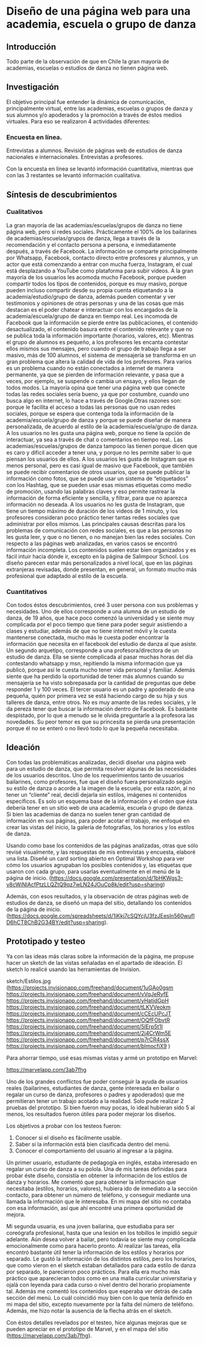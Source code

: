 # Diseño de una página web para una academia, escuela o grupo de danza

## Introducción

Todo parte de la observación de que en Chile la gran mayoría de academias, escuelas o estudios de danza no tienen página web. 

## Investigación

El objetivo principal fue entender la dinámica de comunicación, principalmente virtual, entre las academias, escuelas o grupos de danza y sus alumnos y/o apoderados y la promoción a través de éstos medios virtuales. Para eso se realizaron 4 actividades diferentes:

### Encuesta en línea.
Entrevistas a alumnos.
Revisión de páginas web de estudios de danza nacionales e internacionales.
Entrevistas a profesores.

Con la encuesta en línea se levantó información cuantitativa, mientras que con las 3 restantes se levantó información cualitativa.

## Síntesis de descubrimientos

### Cualitativos
La gran mayoría de las academias/escuelas/grupos de danza no tiene página web, pero sí redes sociales.
Prácticamente el 100% de los bailarines de academias/escuelas/grupos de danza, llega a través de la recomendación y el contacto persona a persona, e inmediatamente después, a través de Facebook.
La información se comparte principalmente por Whatsapp, Facebook, contacto directo entre profesores y alumnos, y un actor que está comenzando a entrar con mucha fuerza, Instagram, el cual está desplazando a YouTube como plataforma para subir videos.
A la gran mayoría de los usuarios les acomoda mucho Facebook, porque pueden compartir todos los tipos de contenidos, porque es muy masivo, porque pueden incluso compartir desde su propia cuenta etiquetando a la academia/estudio/grupo de danza, además pueden comentar y ver testimonios y opiniones de otras personas y una de las cosas que más destacan es el poder chatear e interactuar con los encargados de la academia/escuela/grupo de danza en tiempo real.
Les incomoda de Facebook que la información se pierde entre las publicaciones, el contenido desactualizado, el contenido basura entre el contenido relevante y que no se publica toda la información importante (horarios, valores, etc). Mientras el grupo de alumnos es pequeño, a los profesores les encanta contestar ellos mismos sus mensajes, pero cuando el grupo de trabajo llega a ser masivo, más de 100 alumnos, el sistema de mensajería se transforma en un gran problema que altera la calidad de vida de los profesores.
Para varios es un problema cuando no están conectados a internet de manera permanente, ya que se pierden de información relevante, y pasa que a veces, por ejemplo, se suspende o cambia un ensayo, y ellos llegan de todos modos. 
La mayoría opina que tener una página web que conecte todas las redes sociales sería bueno, ya que por costumbre, cuando uno busca algo en internet, lo hace a través de Google.Otras razones son: porque le facilita el acceso a todas las personas que no usan redes sociales, porque se espera que contenga toda la información de la academia/escuela/grupo de danza y porque se puede diseñar de manera personalizada, de acuerdo al estilo de la academia/escuela/grupo de danza.
A los usuarios no les gusta una página web, porque no tiene la opción de interactuar, ya sea a través de chat o comentarios en tiempo real.. Las academias/escuelas/grupos de danza tampoco las tienen porque dicen que es caro y difícil acceder a tener una, y porque no les permite saber lo que piensan los usuarios de ellos.
A los usuarios les gusta de Instagram que es menos personal, pero es casi igual de masivo que Facebook, que también se puede recibir comentarios de otros usuarios, que se puede publicar la información como fotos, que se puede usar un sistema de “etiquetados” con los Hashtag, que se pueden usar esas mismas etiquetas como medio de promoción, usando las palabras claves y eso permite rastrear la información de forma eficiente y sencilla, y filtrar, para que no aparezca información no deseada.
A los usuarios no les gusta de Instagram, que tiene un tiempo máximo de duración de los videos de 1 minuto, y los profesores consideran poco práctico tener tantas redes sociales que administrar por ellos mismos.
Las principales causas descritas para los problemas de comunicación con redes sociales, es que a las personas no les gusta leer, y que o no tienen, o no manejan bien las redes sociales.
Con respecto a las páginas web analizadas, en varios casos se encontró información incompleta. Los contenidos suelen estar bien organizados y es fácil intuir hacia dónde ir, excepto en la página de Salimpour School. Los diseño parecen estar más personalizados a nivel local, que en las páginas extranjeras revisadas, donde presentan, en general, un formato mucho más profesional que adaptado al estilo de la escuela.


### Cuantitativos

Con todos éstos descubrimientos, creé 3 user persona con sus problemas y necesidades. Uno de ellos corresponde a una alumna de un estudio de danza, de 19 años, que hace poco comenzó la universidad y se siente muy complicada por el poco tiempo que tiene para poder seguir asistiendo a clases y estudiar, además de que no tiene internet móvil y le cuesta mantenerse conectada, mucho más le cuesta poder encontrar la información que necesita en el facebook del estudio de danza al que asiste. Un segundo arquetipo, corresponde a una profesora/directora de un estudio de danza. Ella se siente complicada al pasar muchas horas del día contestando whatsapp y msn, repitiendo la misma información que ya publicó, porque así le cuesta mucho tener vida personal y familiar. Además siente que ha perdido la oportunidad de tener más alumnos cuando su mensajería se ha visto sobrepasada por la cantidad de preguntas que debe responder 1 y 100 veces. El tercer usuario es un padre y apoderado de una pequeña, quién por primera vez se está haciendo cargo de su hija y sus talleres de danza, entre otros. No es muy amante de las redes sociales, y le da pereza tener que buscar la información dentro de Facebook. Es bastante despistado, por lo que a menudo se le olvida preguntarle a la profesora las novedades. Su peor temor es que su princesita se pierda una presentación porque él no se enteró o no llevó todo lo que la pequeña necesitaba.
 

## Ideación

Con todas las problemáticas analizadas, decidí diseñar una página web para un estudio de danza, que permita resolver algunas de las necesidades de los usuarios descritos. Uno de los requerimientos tanto de usuarios bailarines, como profesores, fue que el diseño fuera personalizado según su estilo de danza o acorde a la imagen de la escuela, por esta razón, al no tener un “cliente” real, decidí dejarla sin estilos, imágenes ni contenidos específicos. Es solo un esquema base de la información y el orden que ésta debería tener en un sitio web de una academia, escuela o grupo de danza. Si bien las academias de danza no suelen tener gran cantidad de información en sus páginas, para poder acotar el trabajo, me enfoqué en crear las vistas del inicio, la galería de fotografías, los horarios y los estilos de danza.  

Usando como base los contenidos de las páginas analizadas, otras que sólo revisé visualmente, y las respuestas de mis entrevistas y encuesta, elaboré una lista. Diseñé un card sorting abierto en Optimal Workshop para ver cómo los usuarios agrupaban los posibles contenidos y, las etiquetas que usaron con cada grupo, para usarlas eventualmente en el menú de la página de inicio. (https://docs.google.com/presentation/d/1bHKWgs3-v8cWiNlAcfPtzLLQZtQ9qz7wLN24JOuCp8k/edit?usp=sharing)

Además, con esos resultados, y la observación de otras páginas web de estudios de danza, se diseñó un mapa del sitio, detallando los contenidos de la página de inicio. (https://docs.google.com/spreadsheets/d/1iKkj7cSQYcjU3fzJEesln560wufID6hCT8ChB2G34BY/edit?usp=sharing).


## Prototipado y testeo

Ya con las ideas más claras sobre la información de la página, me propuse hacer un sketch de las vistas señaladas en el apartado de ideación. El sketch lo realicé usando las herramientas de Invision. 

sketch/Estilos.jpg
(https://projects.invisionapp.com/freehand/document/1uGAo0gsm
https://projects.invisionapp.com/freehand/document/vVqJeRyfE
https://projects.invisionapp.com/freehand/document/yHatjdGpH
https://projects.invisionapp.com/freehand/document/tLKVVeokm
https://projects.invisionapp.com/freehand/document/cCEcUPcJT
https://projects.invisionapp.com/freehand/document/OQfFObvtR
https://projects.invisionapp.com/freehand/document/5lErp5t1I
https://projects.invisionapp.com/freehand/document/2j4CrWm5E
https://projects.invisionapp.com/freehand/document/p7rCR4ssX
https://projects.invisionapp.com/freehand/document/blmocfjX9
)


Para ahorrar tiempo, usé esas mismas vistas y armé un prototipo en Marvel:

https://marvelapp.com/3ab7fhg

Uno de los grandes conflictos fue poder conseguir la ayuda de usuarios reales (bailarines, estudiantes de danza, gente interesada en bailar o regalar un curso de danza, profesores o padres y apoderados) que me permitieran tener un trabajo acotado a la realidad. Solo pude realizar 2 pruebas del prototipo. Si bien fueron muy pocas, lo ideal hubieran sido 5 al menos, los resultados fueron útiles para poder mejorar los diseños. 

Los objetivos a probar con los testeos fueron: 

1) Conocer si el diseño es fácilmente usable.
2) Saber si la información está bien clasificada dentro del menú.
3) Conocer el comportamiento del usuario al ingresar a la página.

Un primer usuario, estudiante de pedagogía en inglés, estaba interesado en regalar un curso de danza a su polola. Una de mis tareas definidas para probar éste diseño, consistía en obtener la información de los estilos de danza y horarios. Me comentó que para obtener la información que necesitaba (estilos, horarios, valores), hubiera ido de inmediato a la sección contacto, para obtener un número de teléfono, y conseguir mediante una llamada la información que le interesaba. En mi mapa del sitio no contaba con esa información, así que ahí encontré una primera oportunidad de mejora. 

Mi segunda usuaria, es una joven bailarina, que estudiaba para ser coreógrafa profesional, hasta que una lesión en los tobillos le impidió seguir adelante. Aún desea volver a bailar, pero todavía se siente muy complicada emocionalmente como para hacerlo pronto. Al realizar las tareas, ella encontró bastante útil tener la información de los estilos y horarios por separado. Le gustó la información de los distintos estilos, pero los horarios, que como vieron en el sketch estaban detallados para cada estilo de danza por separado, le parecieron poco prácticos. Para ella era mucho más práctico que aparecieran todos como en una malla curricular universitaria y ojalá con leyenda para cada curso o nivel dentro del horario propiamente tal. Además me comentó los contenidos que esperaba ver detrás de cada sección del menú. Lo cuál coincidió muy bien con lo que tenía definido en mi mapa del sitio, excepto nuevamente por la falta del número de teléfono. Además, me hizo notar la ausencia de la flecha atrás en el sketch.

Con éstos detalles revelados por el testeo, hice algunas mejoras que se pueden apreciar en el prototipo de Marvel, y en el mapa del sitio (https://marvelapp.com/3ab7fhg).
